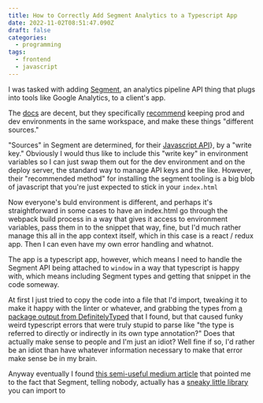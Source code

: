 ```yaml
---
title: How to Correctly Add Segment Analytics to a Typescript App
date: 2022-11-02T08:51:47.090Z
draft: false
categories:
  - programming
tags:
  - frontend
  - javascript
---
```

I was tasked with adding [Segment](https://segment.com), an analytics pipeline API thing that plugs into tools like Google Analytics, to a client's app.


The [docs](https://segment.com/docs/connections/sources/catalog/libraries/website/javascript/quickstart/) are decent, but they specifically [recommend](https://segment.com/docs/segment-app/set-up-envs/) keeping prod and dev environments in the same workspace, and make these things "different sources." 

"Sources" in Segment are determined, for their [Javascript API](https://segment.com/docs/connections/sources/catalog/libraries/website/javascript/quickstart/)}, by a "write key." Obviously I would thus like to include this "write key" in environment variables so I can just swap them out for the dev environment and on the deploy server, the standard way to manage API keys and the like. However, their "recommended method" for installing the segment tooling is a big blob of javascript that you're just expected to stick in your `index.html`

Now everyone's buld environment is different, and perhaps it's straightforward in some cases to have an index.html go through the webpack build process in a way that gives it access to environment variables, pass them in to the snippet that way, fine, but I'd much rather manage this all in the app context itself, which in this case is a react / redux app. Then I can even have my own error handling and whatnot. 

The app is a typescript app, however, which means I need to handle the Segment API being attached to `window` in a way that typescript is happy with, which means including Segment types and getting that snippet in the code someway. 

At first I just tried to copy the code into a file that I'd import, tweaking it to make it happy with the linter or whatever, and grabbing the types from [a package output from DefinitelyTyped](https://www.npmjs.com/package/@types/segment-analytics) that I found, but that caused funky weird typescript errors that were truly stupid to parse like "the type is referred to directly or indirectly in its own type annotation?" Does that actually make sense to people and I'm just an idiot? Well fine if so, I'd rather be an idiot than have whatever information necessary to make that error make sense be in my brain.

Anyway eventually I found [this semi-useful medium article](https://javascript.plainenglish.io/add-segment-google-analytics-to-your-typescript-next-js-app-af9fc7cd83a9) that pointed me to the fact that Segment, telling nobody, actually has a [sneaky little library](https://www.npmjs.com/package/@segment/snippet) you can import to 
